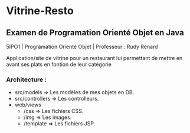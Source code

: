 # Vitrine-Resto
## Examen de Programation Orienté Objet en Java
5IPO1 | Programation Orienté Objet | Professeur : Rudy Renard

Application/site de vitrine pour un restaurant lui permettant de mettre en avant ses plats en fontion de leur catégorie

### Architecture :
* src/models => Les modèles de mes objets en DB.
* src/controllers => Les controlleurs.
* web/views
     * /css => Les fichiers CSS.
     * /img => Les images.
     * /template => Les fichiers JSP.

